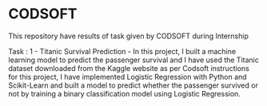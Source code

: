 # CODSOFT
This repository have results of task given by CODSOFT during Internship

Task : 1 - Titanic Survival Prediction - In this project, I built a machine learning model to predict the passenger survival and I have used the Titanic dataset downloaded from the Kaggle website as per Codsoft instructions for this project, I have implemented Logistic Regression with Python and Scikit-Learn and built a model to predict whether the passenger survived or not by training a binary classification model using Logistic Regression.


